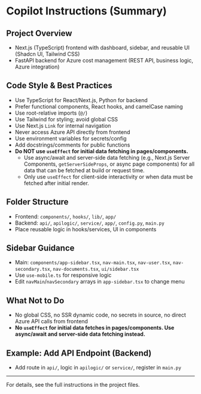 # Copilot Instructions (Summary)

## Project Overview

- Next.js (TypeScript) frontend with dashboard, sidebar, and reusable UI (Shadcn UI, Tailwind CSS)
- FastAPI backend for Azure cost management (REST API, business logic, Azure integration)

## Code Style & Best Practices

- Use TypeScript for React/Next.js, Python for backend
- Prefer functional components, React hooks, and camelCase naming
- Use root-relative imports (`@/`)
- Use Tailwind for styling; avoid global CSS
- Use Next.js `Link` for internal navigation
- Never access Azure API directly from frontend
- Use environment variables for secrets/config
- Add docstrings/comments for public functions
- **Do NOT use `useEffect` for initial data fetching in pages/components.**
  - Use async/await and server-side data fetching (e.g., Next.js Server Components, `getServerSideProps`, or async page components) for all data that can be fetched at build or request time.
  - Only use `useEffect` for client-side interactivity or when data must be fetched after initial render.

## Folder Structure

- Frontend: `components/`, `hooks/`, `lib/`, `app/`
- Backend: `api/`, `apilogic/`, `service/`, `app/`, `config.py`, `main.py`
- Place reusable logic in hooks/services, UI in components

## Sidebar Guidance

- Main: `components/app-sidebar.tsx`, `nav-main.tsx`, `nav-user.tsx`, `nav-secondary.tsx`, `nav-documents.tsx`, `ui/sidebar.tsx`
- Use `use-mobile.ts` for responsive logic
- Edit `navMain`/`navSecondary` arrays in `app-sidebar.tsx` to change menu

## What Not to Do

- No global CSS, no SSR dynamic code, no secrets in source, no direct Azure API calls from frontend
- **No `useEffect` for initial data fetches in pages/components. Use async/await and server-side data fetching instead.**

## Example: Add API Endpoint (Backend)

- Add route in `api/`, logic in `apilogic/` or `service/`, register in `main.py`

---

For details, see the full instructions in the project files.
